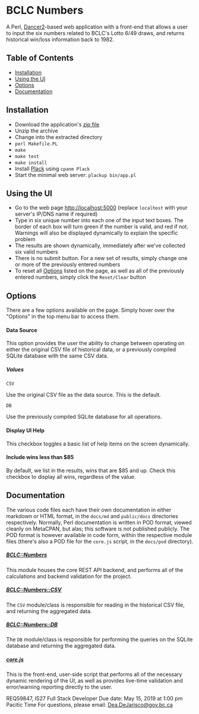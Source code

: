 # BCLC Numbers

A Perl, [Dancer2](https://metacpan.org/pod/Dancer2)-based web application with a
front-end that allows a user to input the six numbers related to BCLC's Lotto
6/49 draws, and returns historical win/loss information back to 1982.

## Table of Contents

- [Installation](#installation)
- [Using the UI](#using-the-ui)
- [Options](#options)
- [Documentation](#documentation)

## Installation

- Download the application's [zip file](https://github.com/ddejarisco/codechallenge-REQ59847-00003/archive/master.zip)
- Unzip the archive
- Change into the extracted directory
- `perl Makefile.PL`
- `make`
- `make test`
- `make install`
- Install [Plack](https://metacpan.org/pod/Plack) using `cpanm Plack`
- Start the minimal web server: `plackup bin/app.pl`

## Using the UI

- Go to the web page [http://localhost:5000](http://localhost:5000) (replace `localhost` with your 
server's IP/DNS name if required)
- Type in six unique number into each one of the input text boxes. The border of
each box will turn green if the number is valid, and red if not. Warnings will
also be displayed dynamically to explain the specific problem
- The results are shown dynamically, immediately after we've collected six valid
numbers
- There is no submit button. For a new set of results, simply change one or more
of the previously entered numbers
- To reset all [Options](#options) listed on the page, as well as all of the
previously entered numbers, simply click the `Reset/Clear` button

## Options

There are a few options available on the page. Simply hover over the "Options"
in the top menu bar to access them.

#### Data Source

This option provides the user the ability to change between operating on either
the original CSV file of historical data, or a previously compiled SQLite 
database with the same CSV data.

##### Values

    CSV
    
Use the original CSV file as the data source. This is the default.

    DB
    
Use the previously compiled SQLite database for all operations.

#### Display UI Help

This checkbox toggles a basic list of help items on the screen dynamically.

#### Include wins less than $85

By default, we list in the results, wins that are $85 and up. Check this
checkbox to display all wins, regardless of the value.        

## Documentation

The various code files each have their own documentation in either markdown or
HTML format, in the `docs/md` and `public/docs` directories respectively.
Normally, Perl documentation is written in POD format, viewed cleanly on
MetaCPAN, but alas; this software is not published publicly. The POD format is
however available in code form, within the respective module files (there's
also a POD file for the `core.js` script, in the `docs/pod` directory).

##### [BCLC::Numbers](http://24.67.48.97:5000/docs/BCLC-Numbers-DB.html)

This module houses the core REST API backend, and performs all of the
calculations and backend validation for the project.

##### [BCLC::Numbers::CSV](http://24.67.48.97:5000/docs/BCLC-Numbers-DB.html)

The `CSV` module/class is responsible for reading in the historical CSV file,
and returning the aggregated data.

##### [BCLC::Numbers::DB](http://24.67.48.97:5000/docs/BCLC-Numbers-DB.html)

The `DB` module/class is responsible for performing the queries on the SQLite
database and returning the aggregated data.

##### [core.js](http://24.67.48.97:5000/docs/core.js.html)

This is the front-end, user-side script that performs all of the necessary
dynamic rendering of the UI, as well as provides live-time validation and
error/warning reporting directly to the user.



REQ59847, IS27 Full Stack Developer
Due date: May 15, 2019 at 1:00 pm Pacitic Time
For questions, please email: Dea.DeJarisco@gov.bc.ca
